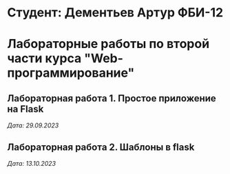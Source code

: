 # Студент: Дементьев Артур ФБИ-12

# Лабораторные работы по второй части курса "Web-программирование"

## Лабораторная работа 1. Простое приложение на Flask

*Дата: 29.09.2023*

## Лабораторная работа 2. Шаблоны в flask

*Дата: 13.10.2023*
